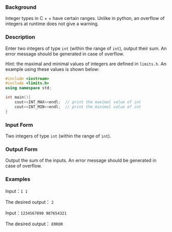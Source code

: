 ### Background

Integer types in C + + have certain ranges. Unlike in python, an overflow of integers at runtime does not give a warning.

### Description

Enter two integers of type `int` (within the range of `int`), output their sum. An error message should be generated in case of overflow. 

Hint: the maximal and minimal values of integers are defined in `limits.h`. An example using these values is shown below:

```c++
#include <iostream>
#include <limits.h>
using namespace std;

int main(){
	cout<<INT_MAX<<endl;  // print the maximal value of int
	cout<<INT_MIN<<endl;  // print the minimal value of int
}
```


### Input Form

Two integers of type `int` (within the range of `int`).

### Output Form

Output the sum of the inputs. An error message should be generated in case of overflow. 

### Examples

Input：`1 1` 

The desired output： `2`

Input：`1234567890 987654321` 

The desired output： `ERROR`